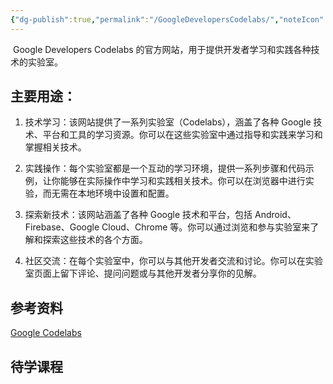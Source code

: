 ```yaml
---
{"dg-publish":true,"permalink":"/GoogleDevelopersCodelabs/","noteIcon":""}
---
```



 Google Developers Codelabs 的官方网站，用于提供开发者学习和实践各种技术的实验室。
## 主要用途：

1. 技术学习：该网站提供了一系列实验室（Codelabs），涵盖了各种 Google 技术、平台和工具的学习资源。你可以在这些实验室中通过指导和实践来学习和掌握相关技术。
    
2. 实践操作：每个实验室都是一个互动的学习环境，提供一系列步骤和代码示例，让你能够在实际操作中学习和实践相关技术。你可以在浏览器中进行实验，而无需在本地环境中设置和配置。
    
3. 探索新技术：该网站涵盖了各种 Google 技术和平台，包括 Android、Firebase、Google Cloud、Chrome 等。你可以通过浏览和参与实验室来了解和探索这些技术的各个方面。
    
4. 社区交流：在每个实验室中，你可以与其他开发者交流和讨论。你可以在实验室页面上留下评论、提问问题或与其他开发者分享你的见解。

## 参考资料
[Google Codelabs](https://codelabs.developers.google.com/)


## 待学课程
